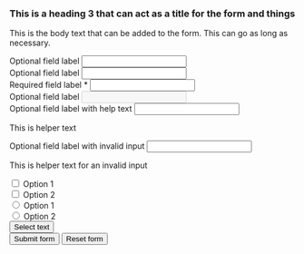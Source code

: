 <div class="component rhd-c-cta-form pf-c-content">
    <div class="cta-content">
        <h3 class="pf-c-title">
            This is a heading 3 that can act as a title for the form and things
        </h3>
        <p>This is the body text that can be added to the form. This can go as long as necessary.</p>
    </div>
    <div class="cta-form">
        <form novalidate class="pf-c-form">
            <div class="pf-c-form__group">
                <label class="pf-c-form__label" for="optional_item_one">
                <span class="pf-c-form__label-text">
                    Optional field label
                </span>
                </label>
                <input class="pf-c-form-control" type="text" id="optional_item_one" name="optional_item_one">
            </div>
            <div class="pf-c-form__group">
                <label class="pf-c-form__label" for="optional_item_two">
                <span class="pf-c-form__label-text">
                    Optional field label
                </span>
                </label>
                <input class="pf-c-form-control" type="text" id="optional_item_two" name="optional_item_two">
            </div>
            <div class="pf-c-form__group">
                <label class="pf-c-form__label" for="required_item_three">
                <span class="pf-c-form__label-text">
                    Required field label
                </span>
                 <span class="pf-c-form__label-required" aria-hidden="true">&#42;</span>
                </label>
                <input class="pf-c-form-control" type="text" id="required_item_three" name="required_item_three" required>
            </div>
            <div class="pf-c-form__group">
                <label class="pf-c-form__label pf-m-disabled" for="optional_item_four">
                <span class="pf-c-form__label-text">
                    Optional field label
                </span>
                </label>
                <input class="pf-c-form-control" type="text" id="optional_item_four" name="optional_item_four" disabled>
            </div>
            <div class="pf-c-form__group">
              <label class="pf-c-form__label" for="optional_item_five">
                <span class="pf-c-form__label-text">
                    Optional field label with help text
                </span>
              </label>
              <input class="pf-c-form-control" required type="text" id="optional_item_five" name="optional_item_five" aria-describedby="optional_item_five_helper">
              <p class="pf-c-form__helper-text" id="optional_item_five_helper" aria-live="polite">
                This is helper text
              </p>
            </div>
            <div class="pf-c-form__group">
              <label class="pf-c-form__label" for="optional_item_six">
                <span class="pf-c-form__label-text">
                    Optional field label with invalid input
                </span>
              </label>
              <input class="pf-c-form-control" required type="text" id="optional_item_six" name="optional_item_six" aria-invalid="true" aria-describedby="optional_item_six_helper">
              <p class="pf-c-form__helper-text pf-m-error" id="optional_item_six_helper" aria-live="polite">
                This is helper text for an invalid input
              </p>
            </div>
            <div class="pf-c-form__group">
                <div class="pf-c-check">
                    <input class="pf-c-check__input" type="checkbox" type="checkbox" id="alt-form-checkbox1" name="alt-form-checkbox1">
                    <label class="pf-c-check__label" for="alt-form-checkbox1">Option 1</label>
                </div>
                <div class="pf-c-check">
                    <input class="pf-c-check__input" type="checkbox" type="checkbox" id="alt-form-checkbox2" name="alt-form-checkbox2">
                    <label class="pf-c-check__label" for="alt-form-checkbox2">Option 2</label>
                </div>
            </div>
            <div class="pf-c-form__group">
                <div class="pf-c-radio">
                    <input class="pf-c-check__input" type="radio" type="radio" id="alt-form-radio" name="alt-form-radio">
                    <label class="pf-c-check__label" for="alt-form-radio">Option 1</label>
                </div>
                <div class="pf-c-radio">
                    <input class="pf-c-check__input" type="radio" type="radio" id="alt-form-radio" name="alt-form-radio">
                    <label class="pf-c-check__label" for="alt-form-radio">Option 2</label>
                </div>
            </div>
            <div class="pf-c-form__group">
                <div class="pf-c-select">
                    <span id="select-single-label" hidden>Choose one</span>
                    <button class="pf-c-select__toggle" id="select-single-toggle" aria-haspopup="true" aria-expanded="false" aria-labelledby="select-single-label select-single-toggle">
                        <div class="pf-c-select__toggle-wrapper">
                        <span class="pf-c-select__toggle-text">
                            Select text
                        </span>
                        </div>
                        <i class="fas fa-caret-down pf-c-select__toggle-arrow" aria-hidden="true"></i>
                    </button>
                    <ul class="pf-c-select__menu" aria-labelledby="select-single-label" hidden>
                        <li><button class="pf-c-select__menu-item" aria-pressed="false">January</button></li>
                        <li><button class="pf-c-select__menu-item" aria-pressed="false">February</button></li>
                        <li><button class="pf-c-select__menu-item" aria-pressed="false">March</button></li>
                        <li>
                        <button class="pf-c-select__menu-item" aria-pressed="false">
                            April
                        </button>
                        </li>
                        <li><button class="pf-c-select__menu-item" aria-pressed="false">May</button></li>
                        <li><button class="pf-c-select__menu-item" aria-pressed="false">June</button></li>
                    </ul>
                </div>
            </div>
             <div class="pf-c-form__group pf-m-action">
                <div class="pf-c-form__actions">
                <button class="pf-c-button pf-m-heavy" type="submit">
                    Submit form
                </button>
                <button class="pf-c-button pf-m-tertiary" type="reset">
                    Reset form
                </button>
                </div>
            </div>
          </form>
    </div>
</div>
